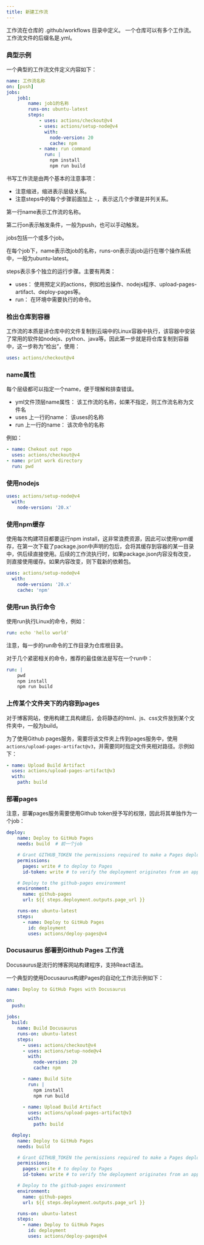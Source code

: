 ```yaml
---
title: 新建工作流
---
```



工作流在仓库的 .github/workflows 目录中定义。 一个仓库可以有多个工作流。工作流文件的后缀名是.yml。

###  典型示例

一个典型的工作流文件定义内容如下：

```yml
name: 工作流名称
on: [push]
jobs:
    job1: 
        name: job1的名称
        runs-on: ubuntu-latest
        steps: 
            - uses: actions/checkout@v4
            - uses: actions/setup-node@v4
              with:
                node-version: 20
                cache: npm
            - name: run command
              run: |
                npm install
                npm run build
```

书写工作流是由两个基本的注意事项：
-  注意缩进，缩进表示层级关系。
-  注意steps中的每个步骤前面加上 `-`，表示这几个步骤是并列关系。

第一行name表示工作流的名称。

第二行on表示触发条件，一般为push，也可以手动触发。

jobs包括一个或多个job。

在每个job下，name表示改job的名称，runs-on表示该job运行在哪个操作系统中，一般为ubuntu-latest。

steps表示多个独立的运行步骤。主要有两类：
-  uses： 使用预定义的actions，例如检出操作、nodejs程序、upload-pages-artifact、deploy-pages等。
-  run： 在环境中需要执行的命令。

###  检出仓库到容器

工作流的本质是讲仓库中的文件复制到云端中的Linux容器中执行，该容器中安装了常用的软件如nodejs、python、java等。因此第一步就是将仓库复制到容器中，这一步称为“检出”，使用：

```yml
uses: actions/checkout@v4
```

###  name属性

每个层级都可以指定一个name，便于理解和排查错误。
-  yml文件顶层name属性： 该工作流的名称，如果不指定，则工作流名称为文件名
-  uses 上一行的name： 该uses的名称
-  run 上一行的name： 该次命令的名称

例如：

```yml
- name: Chekout out repo
  uses: actions/checkout@v4
- name: print work directory
  run: pwd
```

###  使用nodejs

```yml
uses: actions/setup-node@v4
  with:
    node-version: '20.x'
```


###  使用npm缓存

使用每次构建项目都要运行npm install，这非常浪费资源，因此可以使用npm缓存，在第一次下载了package.json中声明的包后，会将其缓存到容器的某一目录中，供后续直接使用。后续的工作流执行时，如果package.json内容没有改变，则直接使用缓存。如果内容改变，则下载新的依赖包。

```yml
uses: actions/setup-node@v4
  with:
    node-version: '20.x'
    cache: 'npm'
```

### 使用run 执行命令

使用run执行Linux的命令，例如：

```yml
run: echo 'hello world'
```

注意，每一步的run命令的工作目录为仓库根目录。

对于几个紧密相关的命令，推荐的最佳做法是写在一个run中：

```yml
run: |
    pwd
    npm install
    npm run build
```

###  上传某个文件夹下的内容到pages

对于博客网站，使用构建工具构建后，会将静态的html、js、css文件放到某个文件夹中，一般为build。

为了使用Github pages服务，需要将该文件夹上传到pages服务中，使用`actions/upload-pages-artifact@v3`，并需要同时指定文件夹相对路径。示例如下：

```yml
- name: Upload Build Artifact
  uses: actions/upload-pages-artifact@v3
  with:
    path: build
```

###  部署pages

注意，部署pages服务需要使用Github token授予写的权限，因此将其单独作为一个job：

```yml
deploy:
    name: Deploy to GitHub Pages
    needs: build  # 前一个job

    # Grant GITHUB_TOKEN the permissions required to make a Pages deployment
    permissions:
      pages: write # to deploy to Pages
      id-token: write # to verify the deployment originates from an appropriate source

    # Deploy to the github-pages environment
    environment:
      name: github-pages
      url: ${{ steps.deployment.outputs.page_url }}

    runs-on: ubuntu-latest
    steps:
      - name: Deploy to GitHub Pages
        id: deployment
        uses: actions/deploy-pages@v4
```


###  Docusaurus 部署到Github Pages 工作流

Docusaurus是流行的博客网站构建程序，支持React语法。

一个典型的使用Docusaurus构建Pages的自动化工作流示例如下：

```yml
name: Deploy to GitHub Pages with Docusaurus

on:
  push:

jobs:
  build:
    name: Build Docusaurus
    runs-on: ubuntu-latest
    steps:
      - uses: actions/checkout@v4
      - uses: actions/setup-node@v4
        with:
          node-version: 20
          cache: npm

      - name: Build Site
        run: |
          npm install 
          npm run build
    
      - name: Upload Build Artifact
        uses: actions/upload-pages-artifact@v3
        with:
          path: build

  deploy:
    name: Deploy to GitHub Pages
    needs: build

    # Grant GITHUB_TOKEN the permissions required to make a Pages deployment
    permissions:
      pages: write # to deploy to Pages
      id-token: write # to verify the deployment originates from an appropriate source

    # Deploy to the github-pages environment
    environment:
      name: github-pages
      url: ${{ steps.deployment.outputs.page_url }}

    runs-on: ubuntu-latest
    steps:
      - name: Deploy to GitHub Pages
        id: deployment
        uses: actions/deploy-pages@v4
```